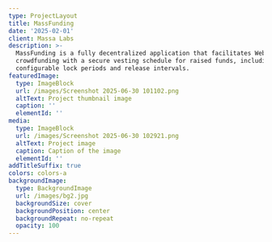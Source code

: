 ```yaml
---
type: ProjectLayout
title: MassFunding
date: '2025-02-01'
client: Massa Labs
description: >-
  MassFunding is a fully decentralized application that facilitates Web3
  crowdfunding with a secure vesting schedule for raised funds, including
  configurable lock periods and release intervals.
featuredImage:
  type: ImageBlock
  url: /images/Screenshot 2025-06-30 101102.png
  altText: Project thumbnail image
  caption: ''
  elementId: ''
media:
  type: ImageBlock
  url: /images/Screenshot 2025-06-30 102921.png
  altText: Project image
  caption: Caption of the image
  elementId: ''
addTitleSuffix: true
colors: colors-a
backgroundImage:
  type: BackgroundImage
  url: /images/bg2.jpg
  backgroundSize: cover
  backgroundPosition: center
  backgroundRepeat: no-repeat
  opacity: 100
---
```

